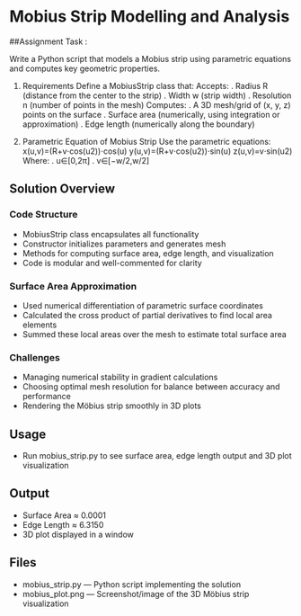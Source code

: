 # Mobius Strip Modelling and Analysis
##Assignment Task :

Write a Python script that models a Mobius strip using parametric equations and computes key geometric properties.

1. Requirements
Define a MobiusStrip class that:
Accepts:
. Radius R (distance from the center to the strip)
. Width w (strip width)
. Resolution n (number of points in the mesh)
Computes:
. A 3D mesh/grid of (x, y, z) points on the surface
. Surface area (numerically, using integration or approximation)
. Edge length (numerically along the boundary)

2. Parametric Equation of Mobius Strip
Use the parametric equations:
   x(u,v)=(R+v⋅cos⁡(u2))⋅cos⁡(u)
   y(u,v)=(R+v⋅cos⁡(u2))⋅sin⁡(u)
   z(u,v)=v⋅sin⁡(u2)
Where:
 . u∈[0,2π]
 . v∈[−w/2,w/2]

## Solution Overview 

### Code Structure  
- MobiusStrip class encapsulates all functionality  
- Constructor initializes parameters and generates mesh  
- Methods for computing surface area, edge length, and visualization  
- Code is modular and well-commented for clarity  

### Surface Area Approximation  
- Used numerical differentiation of parametric surface coordinates  
- Calculated the cross product of partial derivatives to find local area elements  
- Summed these local areas over the mesh to estimate total surface area  

### Challenges  
- Managing numerical stability in gradient calculations  
- Choosing optimal mesh resolution for balance between accuracy and performance  
- Rendering the Möbius strip smoothly in 3D plots  

## Usage  
- Run mobius_strip.py to see surface area, edge length output and 3D plot visualization  

## Output  
- Surface Area ≈  0.0001 
- Edge Length ≈  6.3150
- 3D plot displayed in a window  

## Files  
- mobius_strip.py — Python script implementing the solution  
- mobius_plot.png — Screenshot/image of the 3D Möbius strip visualization  

